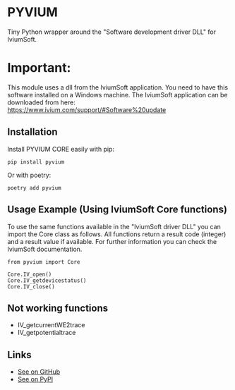 # PYVIUM

Tiny Python wrapper around the "Software development driver DLL" for IviumSoft.

# Important:
This module uses a dll from the IviumSoft application. You need to have this software installed on a Windows machine. The IviumSoft application can be downloaded from here: https://www.ivium.com/support/#Software%20update

## Installation

Install PYVIUM CORE easily with pip:

```
pip install pyvium
```

Or with poetry:

```
poetry add pyvium
```

## Usage Example (Using IviumSoft Core functions)

To use the same functions available in the "IviumSoft driver DLL" you can import the Core class as follows. All functions return a result code (integer) and a result value if available. For further information you can check the IviumSoft documentation.

```
from pyvium import Core

Core.IV_open()
Core.IV_getdevicestatus()
Core.IV_close()
```

<!-- ## Usage Example (Using Pyvium methods)

This is a wrapper around the Core functions that adds a few things:
- Exception management
- New functionalities

```
from pyvium import Pyvium

app = Pyvium()

app.connect_device()
``` -->


## Not working functions
- IV_getcurrentWE2trace
- IV_getpotentialtrace

## Links

* [See on GitHub](https://github.com/sftec/pyvium)
* [See on PyPI](https://pypi.org/project/pyvium)